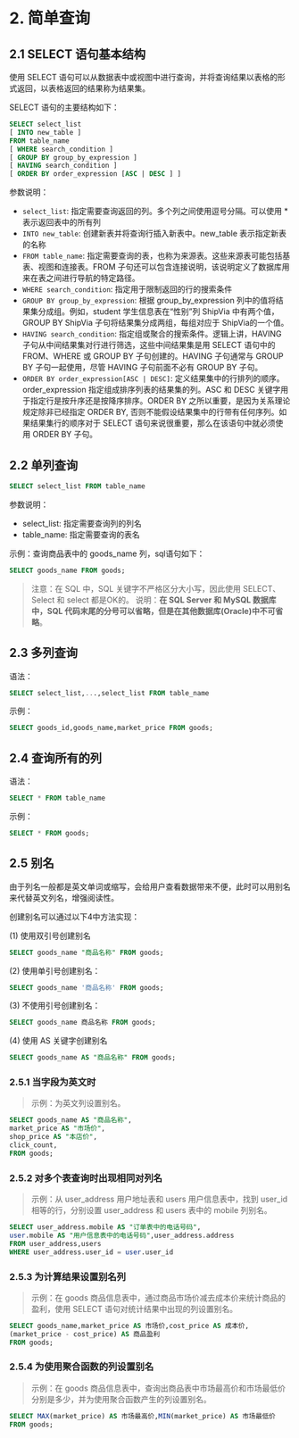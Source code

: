 # 2. 简单查询

## 2.1 SELECT 语句基本结构

使用 SELECT 语句可以从数据表中或视图中进行查询，并将查询结果以表格的形式返回，以表格返回的结果称为结果集。

SELECT 语句的主要结构如下：

```sql
SELECT select_list
[ INTO new_table ]
FROM table_name
[ WHERE search_condition ]
[ GROUP BY group_by_expression ]
[ HAVING search_condition ]
[ ORDER BY order_expression [ASC | DESC ] ]
```

参数说明：

- `select_list`: 指定需要查询返回的列。多个列之间使用逗号分隔。可以使用 * 表示返回表中的所有列
- `INTO new_table`: 创建新表并将查询行插入新表中。new_table 表示指定新表的名称
- `FROM table_name`: 指定需要查询的表，也称为来源表。这些来源表可能包括基表、视图和连接表。FROM 子句还可以包含连接说明，该说明定义了数据库用来在表之间进行导航的特定路径。
- `WHERE search_condition`: 指定用于限制返回的行的搜索条件
- `GROUP BY group_by_expression`: 根据 group_by_expression 列中的值将结果集分成组。例如，student 学生信息表在“性别”列 ShipVia 中有两个值，GROUP BY ShipVia 子句将结果集分成两组，每组对应于 ShipVia的一个值。
- `HAVING search_condition`: 指定组或聚合的搜索条件。逻辑上讲，HAVING 子句从中间结果集对行进行筛选，这些中间结果集是用 SELECT 语句中的 FROM、WHERE 或 GROUP BY 子句创建的。HAVING 子句通常与 GROUP BY 子句一起使用，尽管 HAVING 子句前面不必有 GROUP BY 子句。
- `ORDER BY order_expression[ASC | DESC]`: 定义结果集中的行排列的顺序。order_expression 指定组成排序列表的结果集的列。ASC 和 DESC 关键字用于指定行是按升序还是按降序排序。ORDER BY 之所以重要，是因为关系理论规定除非已经指定 ORDER BY, 否则不能假设结果集中的行带有任何序列。如果结果集行的顺序对于 SELECT 语句来说很重要，那么在该语句中就必须使用 ORDER BY 子句。

## 2.2 单列查询

```sql
SELECT select_list FROM table_name
```

参数说明：

- select_list: 指定需要查询列的列名
- table_name: 指定需要查询的表名

示例：查询商品表中的 goods_name 列，sql语句如下：

```sql
SELECT goods_name FROM goods;
```

> 注意：在 SQL 中，SQL 关键字不严格区分大小写，因此使用 SELECT、Select 和 select 都是OK的。
> 说明：**在 SQL Server 和 MySQL 数据库中，SQL 代码末尾的分号可以省略，但是在其他数据库(Oracle)中不可省略**。

## 2.3 多列查询

语法：

```sql
SELECT select_list,...,select_list FROM table_name
```

示例：

```sql
SELECT goods_id,goods_name,market_price FROM goods;
```

## 2.4 查询所有的列

语法：

```sql
SELECT * FROM table_name
```

示例：

```sql
SELECT * FROM goods;
```

## 2.5 别名

由于列名一般都是英文单词或缩写，会给用户查看数据带来不便，此时可以用别名来代替英文列名，增强阅读性。

创建别名可以通过以下4中方法实现：

(1) 使用双引号创建别名

```sql
SELECT goods_name "商品名称" FROM goods;
```

(2) 使用单引号创建别名：

```sql
SELECT goods_name '商品名称' FROM goods;
```

(3) 不使用引号创建别名：

```sql
SELECT goods_name 商品名称 FROM goods;
```

(4) 使用 AS 关键字创建别名

```sql
SELECT goods_name AS "商品名称" FROM goods;
```

### 2.5.1 当字段为英文时

> 示例：为英文列设置别名。

```sql
SELECT goods_name AS "商品名称",
market_price AS "市场价",
shop_price AS "本店价",
click_count,
FROM goods;
```

### 2.5.2 对多个表查询时出现相同对列名

> 示例：从 user_address 用户地址表和 users 用户信息表中，找到 user_id 相等的行，分别设置 user_address 和 users 表中的 mobile 列别名。

```sql
SELECT user_address.mobile AS "订单表中的电话号码",
user.mobile AS "用户信息表中的电话号码",user_address.address
FROM user_address,users
WHERE user_address.user_id = user.user_id
```

### 2.5.3 为计算结果设置别名列

> 示例：在 goods 商品信息表中，通过商品市场价减去成本价来统计商品的盈利，使用 SELECT 语句对统计结果中出现的列设置别名。

```sql
SELECT goods_name,market_price AS 市场价,cost_price AS 成本价,
(market_price - cost_price) AS 商品盈利 
FROM goods;
```

### 2.5.4 为使用聚合函数的列设置别名

> 示例：在 goods 商品信息表中，查询出商品表中市场最高价和市场最低价分别是多少，并为使用聚合函数产生的列设置别名。

```sql
SELECT MAX(market_price) AS 市场最高价,MIN(market_price) AS 市场最低价
FROM goods;
```







